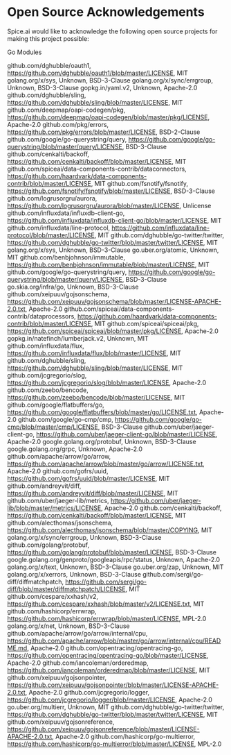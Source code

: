 # Open Source Acknowledgements

Spice.ai would like to acknowledge the following open source projects for making this project possible:

Go Modules

github.com/dghubble/oauth1, https://github.com/dghubble/oauth1/blob/master/LICENSE, MIT
golang.org/x/sys, Unknown, BSD-3-Clause
golang.org/x/sync/errgroup, Unknown, BSD-3-Clause
gopkg.in/yaml.v2, Unknown, Apache-2.0
github.com/dghubble/sling, https://github.com/dghubble/sling/blob/master/LICENSE, MIT
github.com/deepmap/oapi-codegen/pkg, https://github.com/deepmap/oapi-codegen/blob/master/pkg/LICENSE, Apache-2.0
github.com/pkg/errors, https://github.com/pkg/errors/blob/master/LICENSE, BSD-2-Clause
github.com/google/go-querystring/query, https://github.com/google/go-querystring/blob/master/query/LICENSE, BSD-3-Clause
github.com/cenkalti/backoff, https://github.com/cenkalti/backoff/blob/master/LICENSE, MIT
github.com/spiceai/data-components-contrib/dataconnectors, https://github.com/haardvark/data-components-contrib/blob/master/LICENSE, MIT
github.com/fsnotify/fsnotify, https://github.com/fsnotify/fsnotify/blob/master/LICENSE, BSD-3-Clause
github.com/logrusorgru/aurora, https://github.com/logrusorgru/aurora/blob/master/LICENSE, Unlicense
github.com/influxdata/influxdb-client-go, https://github.com/influxdata/influxdb-client-go/blob/master/LICENSE, MIT
github.com/influxdata/line-protocol, https://github.com/influxdata/line-protocol/blob/master/LICENSE, MIT
github.com/dghubble/go-twitter/twitter, https://github.com/dghubble/go-twitter/blob/master/twitter/LICENSE, MIT
golang.org/x/sys, Unknown, BSD-3-Clause
go.uber.org/atomic, Unknown, MIT
github.com/benbjohnson/immutable, https://github.com/benbjohnson/immutable/blob/master/LICENSE, MIT
github.com/google/go-querystring/query, https://github.com/google/go-querystring/blob/master/query/LICENSE, BSD-3-Clause
go.skia.org/infra/go, Unknown, BSD-3-Clause
github.com/xeipuuv/gojsonschema, https://github.com/xeipuuv/gojsonschema/blob/master/LICENSE-APACHE-2.0.txt, Apache-2.0
github.com/spiceai/data-components-contrib/dataprocessors, https://github.com/haardvark/data-components-contrib/blob/master/LICENSE, MIT
github.com/spiceai/spiceai/pkg, https://github.com/spiceai/spiceai/blob/master/pkg/LICENSE, Apache-2.0
gopkg.in/natefinch/lumberjack.v2, Unknown, MIT
github.com/influxdata/flux, https://github.com/influxdata/flux/blob/master/LICENSE, MIT
github.com/dghubble/sling, https://github.com/dghubble/sling/blob/master/LICENSE, MIT
github.com/jcgregorio/slog, https://github.com/jcgregorio/slog/blob/master/LICENSE, Apache-2.0
github.com/zeebo/bencode, https://github.com/zeebo/bencode/blob/master/LICENSE, MIT
github.com/google/flatbuffers/go, https://github.com/google/flatbuffers/blob/master/go/LICENSE.txt, Apache-2.0
github.com/google/go-cmp/cmp, https://github.com/google/go-cmp/blob/master/cmp/LICENSE, BSD-3-Clause
github.com/uber/jaeger-client-go, https://github.com/uber/jaeger-client-go/blob/master/LICENSE, Apache-2.0
google.golang.org/protobuf, Unknown, BSD-3-Clause
google.golang.org/grpc, Unknown, Apache-2.0
github.com/apache/arrow/go/arrow, https://github.com/apache/arrow/blob/master/go/arrow/LICENSE.txt, Apache-2.0
github.com/gofrs/uuid, https://github.com/gofrs/uuid/blob/master/LICENSE, MIT
github.com/andreyvit/diff, https://github.com/andreyvit/diff/blob/master/LICENSE, MIT
github.com/uber/jaeger-lib/metrics, https://github.com/uber/jaeger-lib/blob/master/metrics/LICENSE, Apache-2.0
github.com/cenkalti/backoff, https://github.com/cenkalti/backoff/blob/master/LICENSE, MIT
github.com/alecthomas/jsonschema, https://github.com/alecthomas/jsonschema/blob/master/COPYING, MIT
golang.org/x/sync/errgroup, Unknown, BSD-3-Clause
github.com/golang/protobuf, https://github.com/golang/protobuf/blob/master/LICENSE, BSD-3-Clause
google.golang.org/genproto/googleapis/rpc/status, Unknown, Apache-2.0
golang.org/x/text, Unknown, BSD-3-Clause
go.uber.org/zap, Unknown, MIT
golang.org/x/xerrors, Unknown, BSD-3-Clause
github.com/sergi/go-diff/diffmatchpatch, https://github.com/sergi/go-diff/blob/master/diffmatchpatch/LICENSE, MIT
github.com/cespare/xxhash/v2, https://github.com/cespare/xxhash/blob/master/v2/LICENSE.txt, MIT
github.com/hashicorp/errwrap, https://github.com/hashicorp/errwrap/blob/master/LICENSE, MPL-2.0
golang.org/x/net, Unknown, BSD-3-Clause
github.com/apache/arrow/go/arrow/internal/cpu, https://github.com/apache/arrow/blob/master/go/arrow/internal/cpu/README.md, Apache-2.0
github.com/opentracing/opentracing-go, https://github.com/opentracing/opentracing-go/blob/master/LICENSE, Apache-2.0
github.com/iancoleman/orderedmap, https://github.com/iancoleman/orderedmap/blob/master/LICENSE, MIT
github.com/xeipuuv/gojsonpointer, https://github.com/xeipuuv/gojsonpointer/blob/master/LICENSE-APACHE-2.0.txt, Apache-2.0
github.com/jcgregorio/logger, https://github.com/jcgregorio/logger/blob/master/LICENSE, Apache-2.0
go.uber.org/multierr, Unknown, MIT
github.com/dghubble/go-twitter/twitter, https://github.com/dghubble/go-twitter/blob/master/twitter/LICENSE, MIT
github.com/xeipuuv/gojsonreference, https://github.com/xeipuuv/gojsonreference/blob/master/LICENSE-APACHE-2.0.txt, Apache-2.0
github.com/hashicorp/go-multierror, https://github.com/hashicorp/go-multierror/blob/master/LICENSE, MPL-2.0
